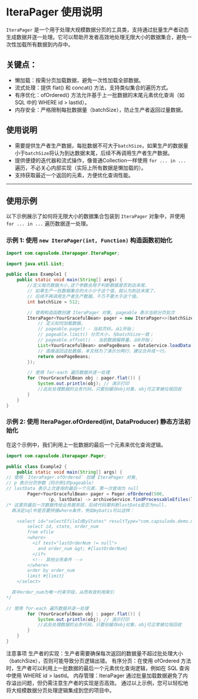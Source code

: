 # IteraPager 使用说明

`IteraPager` 是一个用于处理大规模数据分页的工具类，支持通过批量生产者动态生成数据并逐一处理。它可以帮助开发者高效地处理无限大小的数据集合，避免一次性加载所有数据到内存中。

## 关键点：

- 懒加载：按需分页加载数据，避免一次性加载全部数据。
- 流式处理：提供 flat() 和 concat() 方法，支持类似集合的遍历方式。
- 有序优化：ofOrdered() 方法允许基于上一批数据的末尾元素优化查询（如 SQL 中的 WHERE id > lastId）。
- 内存安全：严格限制每批数据量（batchSize），防止生产者返回过量数据。

## 使用说明

- 需要提供生产者生产数据，每批数据不可大于`batchSize`，如果生产的数据量小于`batchSize`将认为到达数据末尾，后续不再调用生产者生产数据。
- 提供便捷的迭代器和流式操作，像普通Collection一样使用 `for ... in ...` 遍历，不必关心内部实现（实际上所有数据是懒加载的）。
- 支持获取最近一个返回的元素，方便优化查询性能。

---

## 使用示例

以下示例展示了如何将无限大小的数据集合包装到 `IteraPager` 对象中，并使用 `for ... in ...` 遍历数据逐一处理。

### 示例 1: 使用 `new IteraPager(int, Function)` 构造函数初始化

```java
import com.capsulode.iterapager.IteraPager;

import java.util.List;

public class Example1 {
    public static void main(String[] args) {
        //定义每页数据大小,这个参数会用于判断数据是否到达末尾，
        // 如果生产一批数据集合的大小少于这个值，就认为到达末尾了，
        // 后续不再调用生产者生产数据。千万不要大于这个值。
        int batchSize = 512;

        // 使用构造函数创建 IteraPager 对象, pageable 表示当前分页批次
        IteraPager<YourGracefulBean> pager = new IteraPager<>(batchSize, pageable -> {
            // 定义如何加载数据。 
            // pageable.page() - 当前页码，从1开始； 
            // pageable.limit() 分页大小，与batchSize一致；
            // pageable.offset() - 当前数据偏移量，从0开始；
            List<YourGracefulBean> onePageBeans = dataService.loadData(pageable.page(), pageable.limit());
            // 直接返回这批数据，本文档为了演示分两行，建议合并成一行。
            return onePageBeans;
        });

        // 使用 for-each 遍历数据并逐一处理
        for (YourGracefulBean obj : pager.flat()) {
            System.out.println(obj); // 演示打印
            //此处处理数据的业务代码，只要别缓存obj对象，obj可正常被垃圾回收
        }
    }
}
```

### 示例 2: 使用 IteraPager.ofOrdered(int, DataProducer) 静态方法初始化

在这个示例中，我们利用上一批数据的最后一个元素来优化查询逻辑。

```java
import com.capsulode.iterapager.Pager;

public class Example2 {
    public static void main(String[] args) {
// 使用 `IteraPager.ofOrdered` 创建 IteraPager 对象,
// p 表示分页参数（同示例1的pageable） 
// lastData 表示上次查询的最后一个元素，第一次查询为 null
        Pager<YourGracefulBean> pager = Pager.ofOrdered(500,
                (p, lastData) -> archiveService.findProcessableEfiles(lastData, p.getLimit()));
/* 这里将最后一次数据传给业务服务层，后续代码需判断lastData是否为null，
  再决定sql中是否要拼接where条件，例如mybatis可以这样：

    <select id="selectEfileIdByStates" resultType="com.capsulode.demo.model.YourGracefulBean">
        select id, state, order_num
        from efile
        <where>
          <if test="lastOrderNum != null">
            and order_num &gt; #{lastOrderNum}
          </if>
          <!-- 其他业务条件 -->
        </where>
        order by order_num
        limit #{limit}
    </select>

  其中order_num为唯一约束字段，从而有效利用索引
*/

// 使用 for-each 遍历数据并逐一处理
        for (YourGracefulBean obj : pager.flat()) {
            System.out.println(obj); // 演示打印
            //此处处理数据的业务代码，只要别缓存obj对象，obj可正常被垃圾回收
        }
    }
}
```

注意事项
生产者的实现：生产者需要确保每次返回的数据量不超过批处理大小（batchSize），否则可能导致分页逻辑出错。
有序分页：在使用 ofOrdered 方法时，生产者可以利用上一批数据的最后一个元素优化查询逻辑，例如在 SQL 查询中使用 WHERE id >
lastId。
内存管理：IteraPager 通过批量加载数据避免了内存溢出问题，但仍需注意生产者的实现是否高效。
通过以上示例，您可以轻松地将大规模数据分页处理逻辑集成到您的项目中。